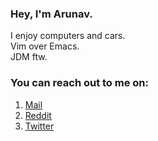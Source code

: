 ### Hey, I'm Arunav.  
I enjoy computers and cars.  
Vim over Emacs.  
JDM ftw.
### You can reach out to me on:  
 1. [Mail](arunav.dey@protonmail.com)  
 2. [Reddit](https://www.reddit.com/user/NotArunav)  
 3. [Twitter](https://twitter.com/vanurayed)  
